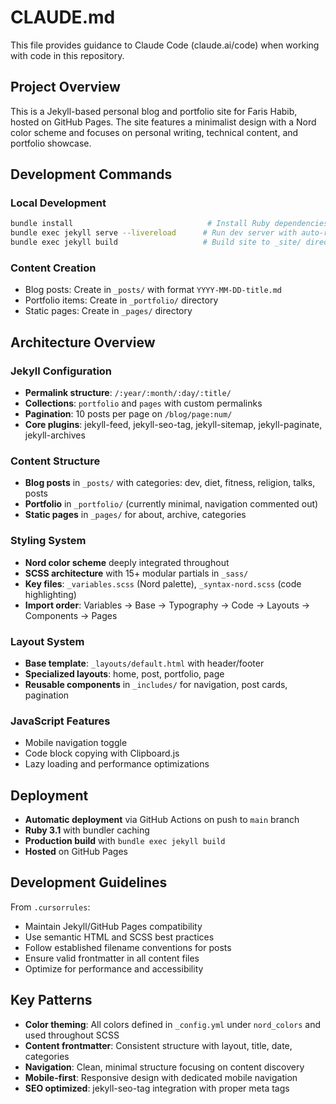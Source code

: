 # CLAUDE.md

This file provides guidance to Claude Code (claude.ai/code) when working with code in this repository.

## Project Overview

This is a Jekyll-based personal blog and portfolio site for Faris Habib, hosted on GitHub Pages. The site features a minimalist design with a Nord color scheme and focuses on personal writing, technical content, and portfolio showcase.

## Development Commands

### Local Development
```bash
bundle install                              # Install Ruby dependencies
bundle exec jekyll serve --livereload      # Run dev server with auto-reload at localhost:4000
bundle exec jekyll build                   # Build site to _site/ directory
```

### Content Creation
- Blog posts: Create in `_posts/` with format `YYYY-MM-DD-title.md`
- Portfolio items: Create in `_portfolio/` directory
- Static pages: Create in `_pages/` directory

## Architecture Overview

### Jekyll Configuration
- **Permalink structure**: `/:year/:month/:day/:title/`
- **Collections**: `portfolio` and `pages` with custom permalinks
- **Pagination**: 10 posts per page on `/blog/page:num/`
- **Core plugins**: jekyll-feed, jekyll-seo-tag, jekyll-sitemap, jekyll-paginate, jekyll-archives

### Content Structure
- **Blog posts** in `_posts/` with categories: dev, diet, fitness, religion, talks, posts
- **Portfolio** in `_portfolio/` (currently minimal, navigation commented out)
- **Static pages** in `_pages/` for about, archive, categories

### Styling System
- **Nord color scheme** deeply integrated throughout
- **SCSS architecture** with 15+ modular partials in `_sass/`
- **Key files**: `_variables.scss` (Nord palette), `_syntax-nord.scss` (code highlighting)
- **Import order**: Variables → Base → Typography → Code → Layouts → Components → Pages

### Layout System
- **Base template**: `_layouts/default.html` with header/footer
- **Specialized layouts**: home, post, portfolio, page
- **Reusable components** in `_includes/` for navigation, post cards, pagination

### JavaScript Features
- Mobile navigation toggle
- Code block copying with Clipboard.js
- Lazy loading and performance optimizations

## Deployment

- **Automatic deployment** via GitHub Actions on push to `main` branch
- **Ruby 3.1** with bundler caching
- **Production build** with `bundle exec jekyll build`
- **Hosted** on GitHub Pages

## Development Guidelines

From `.cursorrules`:
- Maintain Jekyll/GitHub Pages compatibility
- Use semantic HTML and SCSS best practices
- Follow established filename conventions for posts
- Ensure valid frontmatter in all content files
- Optimize for performance and accessibility

## Key Patterns

- **Color theming**: All colors defined in `_config.yml` under `nord_colors` and used throughout SCSS
- **Content frontmatter**: Consistent structure with layout, title, date, categories
- **Navigation**: Clean, minimal structure focusing on content discovery
- **Mobile-first**: Responsive design with dedicated mobile navigation
- **SEO optimized**: jekyll-seo-tag integration with proper meta tags